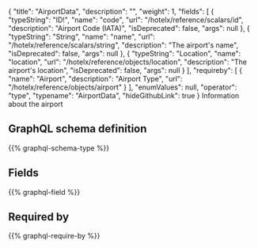 {
  "title": "AirportData",
  "description": "",
  "weight": 1,
  "fields": [
    {
      "typeString": "ID!",
      "name": "code",
      "url": "/hotelx/reference/scalars/id",
      "description": "Airport Code (IATA)",
      "isDeprecated": false,
      "args": null
    },
    {
      "typeString": "String",
      "name": "name",
      "url": "/hotelx/reference/scalars/string",
      "description": "The airport's name",
      "isDeprecated": false,
      "args": null
    },
    {
      "typeString": "Location",
      "name": "location",
      "url": "/hotelx/reference/objects/location",
      "description": "The airport's location",
      "isDeprecated": false,
      "args": null
    }
  ],
  "requireby": [
    {
      "name": "Airport",
      "description": "Airport Type",
      "url": "/hotelx/reference/objects/airport"
    }
  ],
  "enumValues": null,
  "operator": "type",
  "typename": "AirportData",
  "hideGithubLink": true
}
Information about the airport
## GraphQL schema definition

{{% graphql-schema-type %}}

## Fields

{{% graphql-field %}}

## Required by

{{% graphql-require-by %}}

